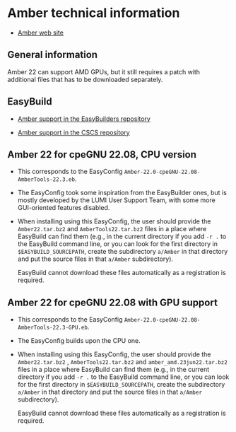 # Amber technical information

-   [Amber web site](https://ambermd.org/)


## General information

Amber 22 can support AMD GPUs, but it still requires a patch with additional files that
has to be downloaded separately.


## EasyBuild

-   [Amber support in the EasyBuilders repository](https://github.com/easybuilders/easybuild-easyconfigs/tree/develop/easybuild/easyconfigs/a/Amber)

-   [Amber support in the CSCS repository](https://github.com/eth-cscs/production/tree/master/easybuild/easyconfigs/a/Amber)


## Amber 22 for cpeGNU 22.08, CPU version

-   This corresponds to the EasyConfig
    `Amber-22.0-cpeGNU-22.08-AmberTools-22.3.eb`.

-   The EasyConfig took some inspiration from the EasyBuilder ones, but is mostly
    developed by the LUMI User Support Team, with some more GUI-oriented features disabled.

-   When installing using this EasyConfig, the user should provide the
    `Amber22.tar.bz2` and `AmberTools22.tar.bz2` files in a place where EasyBuild can find them
    (e.g., in the current directory if you add `-r .` to the EasyBuild command line, or you can
    look for the first directory in `$EASYBUILD_SOURCEPATH`, create the subdirectory
    `a/Amber` in that directory and put the source files in that `a/Amber` subdirectory).

    EasyBuild cannot download these files automatically as a registration is required.


## Amber 22 for cpeGNU 22.08 with GPU support

-   This corresponds to the EasyConfig
    `Amber-22.0-cpeGNU-22.08-AmberTools-22.3-GPU.eb`.

-   The EasyConfig builds upon the CPU one.

-   When installing using this EasyConfig, the user should provide the
    `Amber22.tar.bz2` , `AmberTools22.tar.bz2` and `amber_amd.23jun22.tar.bz2` files
    in a place where EasyBuild can find them
    (e.g., in the current directory if you add `-r .` to the EasyBuild command line, or you can
    look for the first directory in `$EASYBUILD_SOURCEPATH`, create the subdirectory
    `a/Amber` in that directory and put the source files in that `a/Amber` subdirectory).

    EasyBuild cannot download these files automatically as a registration is required.



